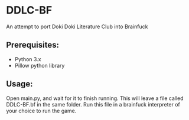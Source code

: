 # DDLC-BF
An attempt to port Doki Doki Literature Club into Brainfuck

## Prerequisites:
- Python 3.x
- Pillow python library

## Usage:
Open main.py, and wait for it to finish running. This will leave a file called DDLC-BF.bf in the same folder. Run this file in a brainfuck interpreter of your choice to run the game.
